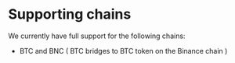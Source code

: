 # Supporting chains

We currently have full support for the following chains:

* BTC and  BNC \( BTC bridges to BTC token on the Binance chain \) 



